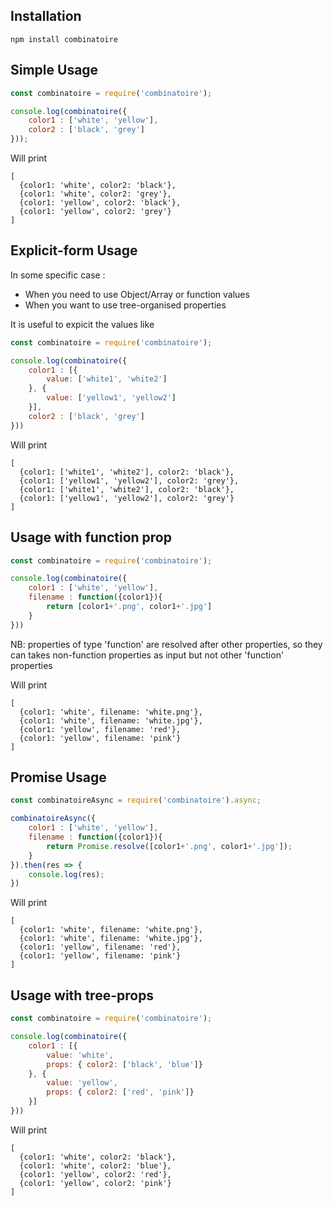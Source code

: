 ## Installation

```
npm install combinatoire
```

## Simple Usage

```javascript
const combinatoire = require('combinatoire');

console.log(combinatoire({
	color1 : ['white', 'yellow'],
	color2 : ['black', 'grey']
}));
```
Will print
```
[
  {color1: 'white', color2: 'black'},
  {color1: 'white', color2: 'grey'},
  {color1: 'yellow', color2: 'black'},
  {color1: 'yellow', color2: 'grey'}
]
```


## Explicit-form Usage

In some specific case :
* When you need to use Object/Array or function values
* When you want to use tree-organised properties

It is useful to expicit the values like

```javascript
const combinatoire = require('combinatoire');

console.log(combinatoire({
	color1 : [{
		value: ['white1', 'white2']
	}, {
		value: ['yellow1', 'yellow2']
	}],
	color2 : ['black', 'grey']
}))
```
Will print
```
[
  {color1: ['white1', 'white2'], color2: 'black'},
  {color1: ['yellow1', 'yellow2'], color2: 'grey'},
  {color1: ['white1', 'white2'], color2: 'black'},
  {color1: ['yellow1', 'yellow2'], color2: 'grey'}
]
```

## Usage with function prop

```javascript
const combinatoire = require('combinatoire');

console.log(combinatoire({
	color1 : ['white', 'yellow'],
	filename : function({color1}){
		return [color1+'.png', color1+'.jpg']
	}
}))
```

NB: properties of type 'function' are resolved after other properties, so they can takes non-function properties as input but not other 'function' properties

Will print
```
[
  {color1: 'white', filename: 'white.png'},
  {color1: 'white', filename: 'white.jpg'},
  {color1: 'yellow', filename: 'red'},
  {color1: 'yellow', filename: 'pink'}
]
```

## Promise Usage



```javascript
const combinatoireAsync = require('combinatoire').async;

combinatoireAsync({
	color1 : ['white', 'yellow'],
	filename : function({color1}){
		return Promise.resolve([color1+'.png', color1+'.jpg']);
	}
}).then(res => {
	console.log(res);
})
```
Will print
```
[
  {color1: 'white', filename: 'white.png'},
  {color1: 'white', filename: 'white.jpg'},
  {color1: 'yellow', filename: 'red'},
  {color1: 'yellow', filename: 'pink'}
]
```

## Usage with tree-props

```javascript
const combinatoire = require('combinatoire');

console.log(combinatoire({
	color1 : [{
		value: 'white',
		props: { color2: ['black', 'blue']}
	}, {
		value: 'yellow',
		props: { color2: ['red', 'pink']}
	}]
}))
```

Will print
```
[
  {color1: 'white', color2: 'black'},
  {color1: 'white', color2: 'blue'},
  {color1: 'yellow', color2: 'red'},
  {color1: 'yellow', color2: 'pink'}
]
```
